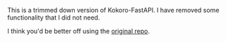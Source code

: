 This is a trimmed down version of Kokoro-FastAPI.
I have removed some functionality that I did not need.

I think you'd be better off using the [original repo](https://github.com/remsky/Kokoro-FastAPI).